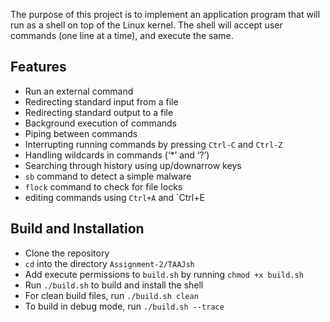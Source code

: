 The purpose of this project is to implement an application program that will run as a shell on top of the Linux kernel. The shell will accept user commands (one line at a time), and execute the same.

## Features

- Run an external command
- Redirecting standard input from a file
- Redirecting standard output to a file
- Background execution of commands
- Piping between commands
- Interrupting running commands by pressing `Ctrl-C` and `Ctrl-Z`
- Handling wildcards in commands (‘\*’ and ‘?’)
- Searching through history using up/downarrow keys
- `sb` command to detect a simple malware
- `flock` command to check for file locks
- editing commands using `Ctrl+A` and `Ctrl+E

## Build and Installation

- Clone the repository
- `cd` into the directory `Assignment-2/TAAJsh`
- Add execute permissions to `build.sh` by running `chmod +x build.sh`
- Run `./build.sh` to build and install the shell
- For clean build files, run `./build.sh clean`
- To build in debug mode, run `./build.sh --trace`
